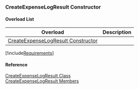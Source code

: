 ﻿### CreateExpenseLogResult Constructor

#### Overload List

| Overload | Description |
| --- | --- |
| [CreateExpenseLogResult Constructor](FChoice.Toolkits.Clarify~FChoice.Toolkits.Clarify.FieldOps.CreateExpenseLogResult~_ctor().md) |   |

[!include[Requirements](../partials/requirements.md)]

#### Reference

[CreateExpenseLogResult Class](FChoice.Toolkits.Clarify~FChoice.Toolkits.Clarify.FieldOps.CreateExpenseLogResult.md)  
[CreateExpenseLogResult Members](FChoice.Toolkits.Clarify~FChoice.Toolkits.Clarify.FieldOps.CreateExpenseLogResult_members.md)